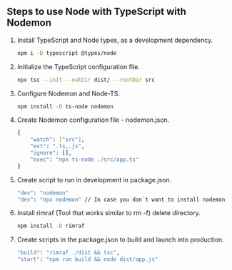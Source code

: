 ## Steps to use Node with TypeScript with Nodemon

1. Install TypeScript and Node types, as a development dependency.

   ```bash
   npm i -D typescript @types/node

2. Initialize the TypeScript configuration file.

   ```bash
   npx tsc --init --outDir dist/ --rootDir src

3. Configure Nodemon and Node-TS.

    ```bash
    npm install -D ts-node nodemon

4. Create Nodemon configuration file - nodemon.json.

    ```bash
    {
        "watch": ["src"],
        "ext": ".ts,.js",
        "ignore": [],
        "exec": "npx ts-node ./src/app.ts"
    }

5. Create script to run in development in package.json.

    ```bash
    "dev": "nodemon"
    "dev": "npx nodemon" // In case you don´t want to install nodemon

6. Install rimraf (Tool that works similar to rm -f) delete directory.

    ```bash
    npm install -D rimraf

7. Create scripts in the package.json to build and launch into production.

    ```bash
    "build": "rimraf ./dist && tsc",
    "start": "npm run build && node dist/app.js"
